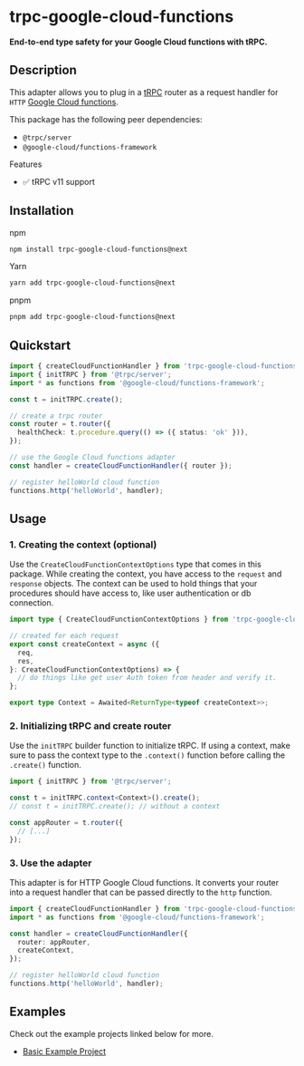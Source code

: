 # trpc-google-cloud-functions

**End-to-end type safety for your Google Cloud functions with tRPC.**

## Description

This adapter allows you to plug in a [tRPC](https://trpc.io/) router as a request handler for `HTTP` [Google Cloud functions](https://cloud.google.com/functions).

This package has the following peer dependencies:

- `@trpc/server`
- `@google-cloud/functions-framework`

Features

- ✅ tRPC v11 support

## Installation

npm

```bash
npm install trpc-google-cloud-functions@next
```

Yarn

```bash
yarn add trpc-google-cloud-functions@next
```

pnpm

```bash
pnpm add trpc-google-cloud-functions@next
```

## Quickstart

```typescript
import { createCloudFunctionHandler } from 'trpc-google-cloud-functions';
import { initTRPC } from '@trpc/server';
import * as functions from '@google-cloud/functions-framework';

const t = initTRPC.create();

// create a trpc router
const router = t.router({
  healthCheck: t.procedure.query(() => ({ status: 'ok' })),
});

// use the Google Cloud functions adapter
const handler = createCloudFunctionHandler({ router });

// register helloWorld cloud function
functions.http('helloWorld', handler);
```

## Usage

### 1. Creating the context (optional)

Use the `CreateCloudFunctionContextOptions` type that comes in this package.
While creating the context, you have access to the `request` and `response` objects.
The context can be used to hold things that your procedures should have access to, like user authentication or db connection.

```typescript
import type { CreateCloudFunctionContextOptions } from 'trpc-google-cloud-functions';

// created for each request
export const createContext = async ({
  req,
  res,
}: CreateCloudFunctionContextOptions) => {
  // do things like get user Auth token from header and verify it.
};

export type Context = Awaited<ReturnType<typeof createContext>>;
```

### 2. Initializing tRPC and create router

Use the `initTRPC` builder function to initialize tRPC.
If using a context, make sure to pass the context type to the `.context()` function before calling the `.create()` function.

```typescript
import { initTRPC } from '@trpc/server';

const t = initTRPC.context<Context>().create();
// const t = initTRPC.create(); // without a context

const appRouter = t.router({
  // [...]
});
```

### 3. Use the adapter

This adapter is for HTTP Google Cloud functions.
It converts your router into a request handler that can be passed directly to the `http` function.

```typescript
import { createCloudFunctionHandler } from 'trpc-google-cloud-functions';
import * as functions from '@google-cloud/functions-framework';

const handler = createCloudFunctionHandler({
  router: appRouter,
  createContext,
});

// register helloWorld cloud function
functions.http('helloWorld', handler);
```

## Examples

Check out the example projects linked below for more.

- [Basic Example Project](./examples/http-function/)
